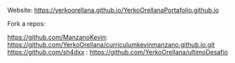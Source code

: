 Website: https://yerkoorellana.github.io/YerkoOrellanaPortafolio.github.io

Fork a repos: 

https://github.com/ManzanoKevin: https://github.com/YerkoOrellana/curriculumkevinmanzano.github.io.git <br>
https://github.com/sh4dxx      : https://github.com/YerkoOrellana/ultimoDesafio
